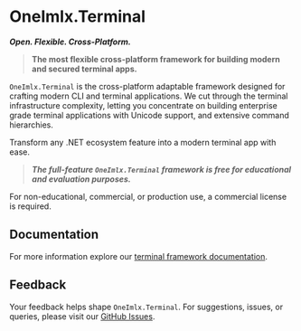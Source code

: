 # OneImlx.Terminal

***Open. Flexible. Cross-Platform.***

> **The most flexible cross-platform framework for building modern and secured terminal apps.**

`OneImlx.Terminal` is the cross-platform adaptable framework designed for crafting modern CLI and terminal applications. We cut through the terminal infrastructure complexity, letting you concentrate on building enterprise grade terminal applications with Unicode support, and extensive command hierarchies.

Transform any .NET ecosystem feature into a modern terminal app with ease.

> ***The full-feature `OneImlx.Terminal` framework is free for educational and evaluation purposes.***

For non-educational, commercial, or production use, a commercial license is required.

## Documentation
For more information explore our [terminal framework documentation](https://docs.perpetualintelligence.com/articles/terminal/intro.html).

## Feedback
Your feedback helps shape `OneImlx.Terminal`. For suggestions, issues, or queries, please visit our [GitHub Issues](https://github.com/PerpetualIntelligence/terminal/issues).
